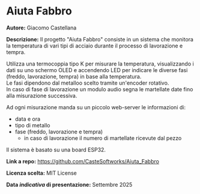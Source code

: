 # Aiuta Fabbro

**Autore:** Giacomo Castellana

**Descrizione:** Il progetto "Aiuta Fabbro" consiste in un sistema che monitora la temperatura di vari tipi di acciaio durante il processo di lavorazione e tempra. 

Utilizza una termocoppia tipo K per misurare la temperatura, visualizzando i dati su uno schermo OLED e accendendo LED per indicare le diverse fasi (freddo, lavorazione, tempra) in base alla temperatura.  
Le fasi dipendono dal metalloo scelto tramite un'encoder rotativo.  
In caso di fase di lavorazione un modulo audio segna le martellate date fino alla misurazione successiva.

Ad ogni misurazione manda su un piccolo web-server le informazioni di:  
* data e ora
* tipo di metallo
* fase (freddo, lavorazione e tempra)
    * in caso di lavorazione il numero di martellate ricevute dal pezzo

Il sistema è basato su una board ESP32.

**Link a repo:** https://github.com/CasteSoftworks/Aiuta_Fabbro

**Licenza scelta:** MIT License  

**Data *indicativa* di presentazione:** Settembre 2025

